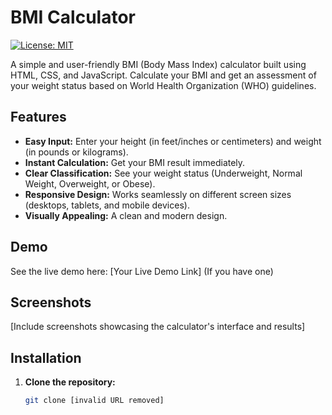 # BMI Calculator

[![License: MIT](https://img.shields.io/badge/License-MIT-yellow.svg)](https://opensource.org/licenses/MIT)

A simple and user-friendly BMI (Body Mass Index) calculator built using HTML, CSS, and JavaScript. Calculate your BMI and get an assessment of your weight status based on World Health Organization (WHO) guidelines.

## Features

- **Easy Input:** Enter your height (in feet/inches or centimeters) and weight (in pounds or kilograms).
- **Instant Calculation:** Get your BMI result immediately.
- **Clear Classification:** See your weight status (Underweight, Normal Weight, Overweight, or Obese).
- **Responsive Design:** Works seamlessly on different screen sizes (desktops, tablets, and mobile devices).
- **Visually Appealing:** A clean and modern design.

## Demo

See the live demo here: [Your Live Demo Link] (If you have one)

## Screenshots

[Include screenshots showcasing the calculator's interface and results]

## Installation

1. **Clone the repository:**
   ```bash
   git clone [invalid URL removed]
